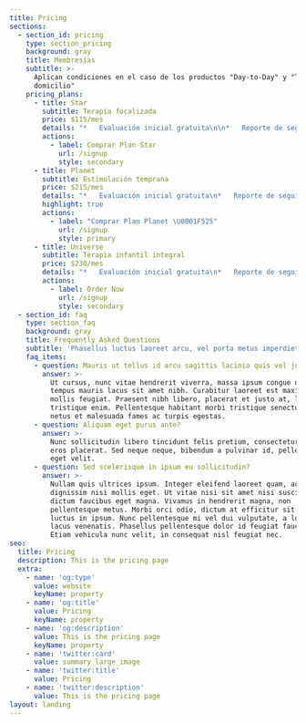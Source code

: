 ```yaml
---
title: Pricing
sections:
  - section_id: pricing
    type: section_pricing
    background: gray
    title: Membresías
    subtitle: >-
      Aplican condiciones en el caso de los productos "Day-to-Day" y "Terapia a
      domicilio"
    pricing_plans:
      - title: Star
        subtitle: Terapia focalizada
        price: $115/mes
        details: "*   Evaluación inicial gratuita\n\n*   Reporte de seguimiento mensual\n\n*   De lunes a sábado (bajo previo agendamiento)\n\n*   Horario de atención: 9AM a 6PM\n\n*   Sesiones de 30 mins.\n\n**Solo una terapia:**\n\n1.  Terapia física \U0001F93E‍♀️\n\n2.  Terapia ocupacional \U0001F3A8\n\n3.  Hidroterapia \U0001F4A6\n\n4.  Terapia del Lenguaje \U0001F445\n\n5.  Canoterapia  \U0001F436\n"
        actions:
          - label: Comprar Plan Star
            url: /signup
            style: secondary
      - title: Planet
        subtitle: Estimulación temprana
        price: $215/mes
        details: "*   Evaluación inicial gratuita\n*   Reporte de seguimiento mensual\n*   De lunes a sábado (bajo agendamiento previo)\n*   *   Horario de atención: 9AM a 6PM\n\n    *   *   Sesiones de 1h.\n\n**3 terapias por sesión:**\n\n*   Terapia física \U0001F93E‍♀️\n\n*   Terapia ocupacional \U0001F3A8\n\n*   Hidroterapia  \U0001F4A6\n"
        highlight: true
        actions:
          - label: "Comprar Plan Planet \U0001F525"
            url: /signup
            style: primary
      - title: Universe
        subtitle: Terapia infantil integral
        price: $230/mes
        details: "*   Evaluación inicial gratuita\n*   Reporte de seguimiento mensual\n*   De lunes a sábado (bajo agendamiento previo)\n*   Horario de atención: 9AM a 6PM\n*   Sesiones de 1h.\n\n**3 terapias por sesión**\n\n1.  Terapia física \U0001F93E‍♀️\n\n2.  Terapia ocupacional \U0001F3A8\n\n3.  Hidroterapia \U0001F4A6\n\n*   **+ 1 sesión de Hidroterapia extra \U0001F4A6**\n*   **+ 2 sesiones de Canoterapia \U0001F436**\n*   **+ 1 sesión de Terapia del Lenguaje \U0001F445**\n"
        actions:
          - label: Order Now
            url: /signup
            style: secondary
  - section_id: faq
    type: section_faq
    background: gray
    title: Frequently Asked Questions
    subtitle: 'Phasellus luctus laoreet arcu, vel porta metus imperdiet sit amet.'
    faq_items:
      - question: Mauris ut tellus id arcu sagittis lacinia quis vel justo?
        answer: >-
          Ut cursus, nunc vitae hendrerit viverra, massa ipsum congue quam, sed
          tempus mauris lacus sit amet nibh. Curabitur laoreet est maximus
          mollis feugiat. Praesent nibh libero, placerat et justo at, luctus
          tristique enim. Pellentesque habitant morbi tristique senectus et
          netus et malesuada fames ac turpis egestas.
      - question: Aliquam eget purus ante?
        answer: >-
          Nunc sollicitudin libero tincidunt felis pretium, consectetur aliquam
          eros placerat. Sed neque neque, bibendum a pulvinar id, pellentesque
          eget velit.
      - question: Sed scelerisque in ipsum eu sollicitudin?
        answer: >-
          Nullam quis ultrices ipsum. Integer eleifend laoreet quam, ac
          dignissim nisi mollis eget. Ut vitae nisi sit amet nisi suscipit
          dictum faucibus eget magna. Vivamus in hendrerit magna, non
          pellentesque metus. Morbi orci odio, dictum at efficitur sit amet,
          luctus in ipsum. Nunc pellentesque mi vel dui vulputate, a lobortis
          lacus venenatis. Phasellus pellentesque dolor id feugiat faucibus.
          Etiam vehicula nunc velit, in consequat nisl feugiat nec.
seo:
  title: Pricing
  description: This is the pricing page
  extra:
    - name: 'og:type'
      value: website
      keyName: property
    - name: 'og:title'
      value: Pricing
      keyName: property
    - name: 'og:description'
      value: This is the pricing page
      keyName: property
    - name: 'twitter:card'
      value: summary_large_image
    - name: 'twitter:title'
      value: Pricing
    - name: 'twitter:description'
      value: This is the pricing page
layout: landing
---
```

